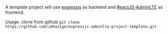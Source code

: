 A template project will use [expressjs](http://expressjs.com/) as backend
and [ReactJS-AdminLTE](https://github.com/booleanhunter/ReactJS-AdminLTE) as frontend.


Usage:
clone from github 
```git clone https://github.com/imhazige/expressjs-adminlte-project-template.git```




